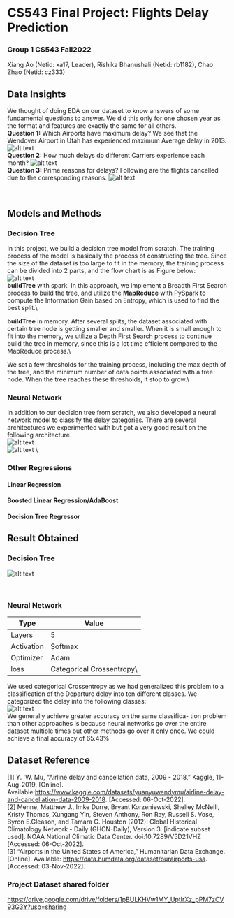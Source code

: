 # CS543 Final Project: Flights Delay Prediction #

### Group 1 CS543 Fall2022 ###
Xiang Ao (Netid: xa17, Leader), Rishika Bhanushali (Netid: rb1182), Chao Zhao (Netid: cz333)

## Data Insights ##
We thought of doing EDA on our dataset to know answers of some fundamental questions to answer. We did this only for one chosen year as the format and features are exactly the same for all others.\
**Question 1:** Which Airports have maximum delay?
We see that the Wendover Airport in Utah has experienced
maximum Average delay in 2013.
![alt text](https://github.com/ax-jour/CS543_Project1/blob/master/assets/Airports_Max_delay.png?raw=true)
\
**Question 2:** How much delays do different Carriers experience
each month?
![alt text](https://github.com/ax-jour/CS543_Project1/blob/master/assets/EDA2.png?raw=true)
\
**Question 3:** Prime reasons for delays? Following are the flights cancelled due to the corresponding reasons.
![alt text](https://github.com/ax-jour/CS543_Project1/blob/master/assets/EDA3.png?raw=true)
<p>&nbsp;</p>

## Models and Methods ##
### Decision Tree ###
In this project, we build a decision tree model from scratch. The training process of the model is basically the process of constructing the tree. Since the size of the dataset is too large to fit in the memory, the training process can be divided into 2 parts, and the flow chart is as Figure below:\
![alt text](https://github.com/ax-jour/CS543_Project1/blob/master/assets/dt_flow_chart.png?raw=true)
\
**buildTree** with spark. In this approach, we implement a Breadth First Search process to build the tree, and utilize the **MapReduce** with PySpark to compute the Information Gain based on Entropy, which is used to find the best split.\ 

**buildTree** in memory. After several splits, the dataset associated with certain tree node is getting smaller and smaller. When it is small enough to fit into the memory, we utilize a Depth First Search process to continue build the tree in memory, since this is a lot time efficient compared to the MapReduce process.\

We set a few thresholds for the training process, including the max depth of the tree, and the minimum number of data points associated with a tree node. When the tree reaches these thresholds, it stop to grow.\

### Neural Network ###
In addition to our decision tree from scratch, we also developed a neural network model to classify the delay categories. There are several architectures we experimented with but got a very good result on the following architecture.\
![alt text](https://github.com/ax-jour/CS543_Project1/blob/master/assets/NN%20architecture.png?raw=true) \
![alt text](https://github.com/ax-jour/CS543_Project1/blob/master/assets/NN%20Loss.png?raw=true) \

### Other Regressions ###
#### Linear Regression ####
#### Boosted Linear Regression/AdaBoost ####
#### Decision Tree Regressor ####

## Result Obtained ##
### Decision Tree ###
![alt text](https://github.com/ax-jour/CS543_Project1/blob/master/assets/DTresult.png?raw=true)
<p>&nbsp;</p>

### Neural Network ###
| Type | Value |
| ----------- | ----------- |
| Layers | 5
| Activation| Softmax
| Optimizer | Adam
| loss | Categorical Crossentropy\

We used categorical Crossentropy as we had generalized this
problem to a classification of the Departure delay into ten
different classes. We categorized the delay into the following
classes:\
![alt text](https://github.com/ax-jour/CS543_Project1/blob/master/assets/categories.png?raw=true)\
We generally achieve greater accuracy on the same classifica-
tion problem than other approaches is because neural networks
go over the entire dataset multiple times but other methods go
over it only once. We could achieve a final accuracy of 65.43%

## Dataset Reference ##
[1] Y. 'W. Mu, “Airline delay and cancellation data, 2009 - 2018,” Kaggle, 11-Aug-2019. [Online]. Available:https://www.kaggle.com/datasets/yuanyuwendymu/airline-delay-and-cancellation-data-2009-2018. [Accessed: 06-Oct-2022]. <br />
[2] Menne, Matthew J., Imke Durre, Bryant Korzeniewski, Shelley McNeill, Kristy Thomas, Xungang Yin, Steven Anthony, Ron Ray, Russell S. Vose, Byron E.Gleason, and Tamara G. Houston (2012): Global Historical Climatology Network - Daily (GHCN-Daily), Version 3. [indicate subset used]. NOAA National Climatic Data Center. doi:10.7289/V5D21VHZ [Accessed: 06-Oct-2022]. <br />
[3] “Airports in the United States of America,” Humanitarian Data Exchange. [Online]. Available: https://data.humdata.org/dataset/ourairports-usa. [Accessed: 03-Nov-2022]. <br />

### Project Dataset shared folder ###
https://drive.google.com/drive/folders/1pBULKHVw1MY_UptIrXz_pPM7zCV93G3Y?usp=sharing

